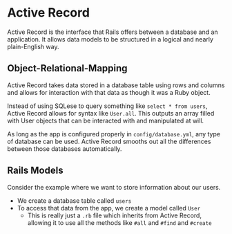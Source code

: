 # Active Record

Active Record is the interface that Rails offers between a database and an application. It allows data models to be structured in a logical and nearly plain-English way. 

## Object-Relational-Mapping

Active Record takes data stored in a database table using rows and columns and allows for interaction with that data as though it was a Ruby object. 

Instead of using SQLese to query something like `select * from users`, Active Record allows for syntax like `User.all`. This outputs an array filled with User objects that can be interacted with and manipulated at will.

As long as the app is configured properly in `config/database.yml`, any type of database can be used. Active Record smooths out all the differences between those databases automatically. 

## Rails Models

Consider the example where we want to store information about our users.
- We create a database table called `users`
- To access that data from the app, we create a model called `User`
  - This is really just a `.rb` file which inherits from Active Record, allowing it to use all the methods like `#all` and `#find` and `#create`

